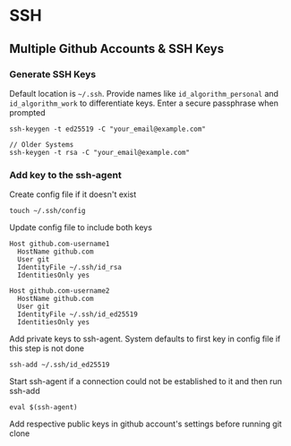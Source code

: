 # SSH

## Multiple Github Accounts &  SSH Keys

### Generate SSH Keys

Default location is `~/.ssh`. Provide names like `id_algorithm_personal` and `id_algorithm_work` to differentiate keys. Enter a secure passphrase when prompted

```shell
ssh-keygen -t ed25519 -C "your_email@example.com"

// Older Systems
ssh-keygen -t rsa -C "your_email@example.com"
```

### Add key to the ssh-agent

Create config file if it doesn't exist

```
touch ~/.ssh/config
```

Update config file to include both keys

```
Host github.com-username1
  HostName github.com
  User git
  IdentityFile ~/.ssh/id_rsa
  IdentitiesOnly yes

Host github.com-username2
  HostName github.com
  User git
  IdentityFile ~/.ssh/id_ed25519
  IdentitiesOnly yes
```

Add private keys to ssh-agent. System defaults to first key in config file if this step is not done

```
ssh-add ~/.ssh/id_ed25519
```

Start ssh-agent if a connection could not be established to it and then run ssh-add

```
eval $(ssh-agent)
```

Add respective public keys in github account's settings before running git clone
